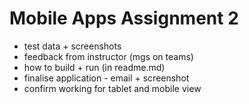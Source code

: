 # Mobile Apps Assignment 2

 - test data + screenshots
 - feedback from instructor (mgs on teams)
 - how to build + run (in readme.md)
 - finalise application - email + screenshot
 - confirm working for tablet and mobile view
